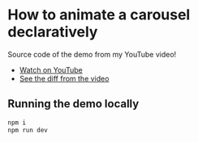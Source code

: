 # How to animate a carousel declaratively

Source code of the demo from my YouTube video!

- [Watch on YouTube](https://youtu.be/aV2YJuxQ2vo)
- [See the diff from the video](https://github.com/samselikoff/2022-06-02-animated-carousel/commit/999107789248de41ff8c7d51238c18662236da02)

## Running the demo locally

```sh
npm i
npm run dev
```
